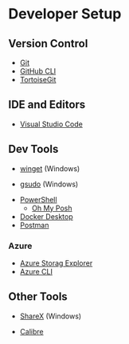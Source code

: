 # Developer Setup

## Version Control

- [Git][git]
- [GitHub CLI][github-cli]
- [TortoiseGit][tortoisegit]

## IDE and Editors

<!-- TODO: Explain PowerShell configuration for VSCode Powershell Extension. Uses different profile (Microsoft.VSCode_profile.ps1)  -->
- [Visual Studio Code][vscode]

## Dev Tools

- [winget][winget] (Windows)
<!-- TODO: Explain winget installation for Windows before 11 -->
- [gsudo][gsudo] (Windows)
<!-- TODO: Explain issue with PowerShell version - winget does not provide the latest) -->
- [PowerShell][powershell]
  <!-- TODO: Explain Oh My Posh installation -->
  <!-- TODO: Explain Nerd font installation -->
  <!-- TODO: Explain PowerShell configuration  -->
  - [Oh My Posh][ohmyposh]
- [Docker Desktop][docker-desktop]
- [Postman][postman]

### Azure

- [Azure Storag Explorer][azure-storage-explorer]
- [Azure CLI][azure-cli]

## Other Tools

- [ShareX][sharex] (Windows)
<!-- TODO: Explain how to configure calibre and plugins -->
- [Calibre][calibre]

<!-- Relative Links -->

<!-- Absolute Links -->
[git]: https://git-scm.com/download "Git"
[github-cli]: https://github.com/cli/cli "GitHub CLI"
[tortoisegit]: https://tortoisegit.org "Windows Shell Interface to Git"

[vscode]: https://code.visualstudio.com/download "Visual Studio Code"

[winget]: https://github.com/microsoft/winget-cli "Windows Package Manager Client"
[gsudo]: https://gerardog.github.io/gsudo/docs/install "gsudo"
[powershell]: https://docs.microsoft.com/en-us/powershell/scripting/install/installing-powershell "PowerShell"
[ohmyposh]: https://ohmyposh.dev/docs "Oh My Posh"
[docker-desktop]: https://docs.docker.com/desktop/#download-and-install
[postman]: https://www.postman.com/downloads "Postman"

[azure-cli]: https://docs.microsoft.com/en-us/cli/azure/install-azure-cli
[azure-storage-explorer]: https://azure.microsoft.com/en-us/products/storage/storage-explorer "Azure Storage Explorer"

[sharex]: https://getsharex.com "ShareX: Screen capture, file sharing and productivity tool"
[calibre]: https://calibre-ebook.com/download

